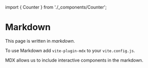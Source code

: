 import { Counter } from './_components/Counter';

# Markdown

This page is written in _markdown_.

To use Markdown add `vite-plugin-mdx` to your `vite.config.js`.

MDX allows us to include interactive components in the markdown. <Counter/>
